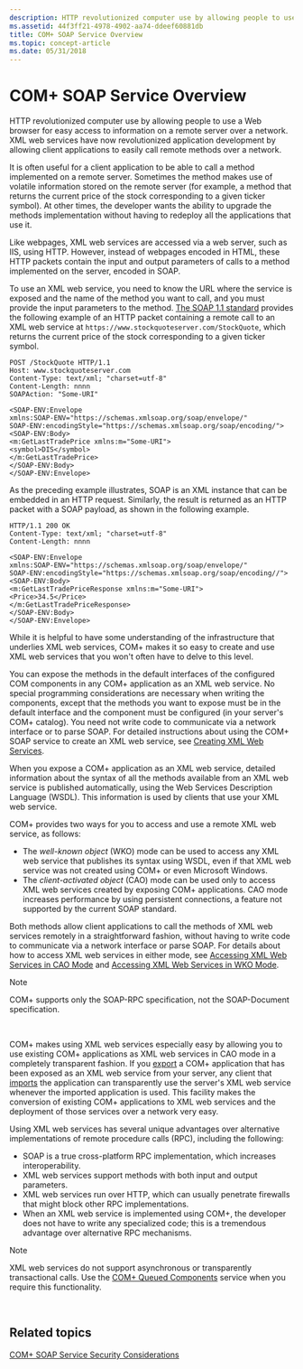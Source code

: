 ```yaml
---
description: HTTP revolutionized computer use by allowing people to use a Web browser for easy access to information on a remote server over a network.
ms.assetid: 44f3ff21-4978-4902-aa74-ddeef60881db
title: COM+ SOAP Service Overview
ms.topic: concept-article
ms.date: 05/31/2018
---
```


# COM+ SOAP Service Overview

HTTP revolutionized computer use by allowing people to use a Web browser for easy access to information on a remote server over a network. XML web services have now revolutionized application development by allowing client applications to easily call remote methods over a network.

It is often useful for a client application to be able to call a method implemented on a remote server. Sometimes the method makes use of volatile information stored on the remote server (for example, a method that returns the current price of the stock corresponding to a given ticker symbol). At other times, the developer wants the ability to upgrade the methods implementation without having to redeploy all the applications that use it.

Like webpages, XML web services are accessed via a web server, such as IIS, using HTTP. However, instead of webpages encoded in HTML, these HTTP packets contain the input and output parameters of calls to a method implemented on the server, encoded in SOAP.

To use an XML web service, you need to know the URL where the service is exposed and the name of the method you want to call, and you must provide the input parameters to the method. [The SOAP 1.1 standard](https://www.w3.org/TR/SOAP/) provides the following example of an HTTP packet containing a remote call to an XML web service at `https://www.stockquoteserver.com/StockQuote`, which returns the current price of the stock corresponding to a given ticker symbol.

``` syntax
POST /StockQuote HTTP/1.1
Host: www.stockquoteserver.com
Content-Type: text/xml; "charset=utf-8"
Content-Length: nnnn
SOAPAction: "Some-URI"

<SOAP-ENV:Envelope
xmlns:SOAP-ENV="https://schemas.xmlsoap.org/soap/envelope/"
SOAP-ENV:encodingStyle="https://schemas.xmlsoap.org/soap/encoding/">
<SOAP-ENV:Body>
<m:GetLastTradePrice xmlns:m="Some-URI">
<symbol>DIS</symbol>
</m:GetLastTradePrice>
</SOAP-ENV:Body>
</SOAP-ENV:Envelope>
```

As the preceding example illustrates, SOAP is an XML instance that can be embedded in an HTTP request. Similarly, the result is returned as an HTTP packet with a SOAP payload, as shown in the following example.

``` syntax
HTTP/1.1 200 OK
Content-Type: text/xml; "charset=utf-8"
Content-Length: nnnn

<SOAP-ENV:Envelope
xmlns:SOAP-ENV="https://schemas.xmlsoap.org/soap/envelope/"
SOAP-ENV:encodingStyle="https://schemas.xmlsoap.org/soap/encoding//">
<SOAP-ENV:Body>
<m:GetLastTradePriceResponse xmlns:m="Some-URI">
<Price>34.5</Price>
</m:GetLastTradePriceResponse>
</SOAP-ENV:Body>
</SOAP-ENV:Envelope>
```

While it is helpful to have some understanding of the infrastructure that underlies XML web services, COM+ makes it so easy to create and use XML web services that you won't often have to delve to this level.

You can expose the methods in the default interfaces of the configured COM components in any COM+ application as an XML web service. No special programming considerations are necessary when writing the components, except that the methods you want to expose must be in the default interface and the component must be configured (in your server's COM+ catalog). You need not write code to communicate via a network interface or to parse SOAP. For detailed instructions about using the COM+ SOAP service to create an XML web service, see [Creating XML Web Services](creating-xml-web-services.md).

When you expose a COM+ application as an XML web service, detailed information about the syntax of all the methods available from an XML web service is published automatically, using the Web Services Description Language (WSDL). This information is used by clients that use your XML web service.

COM+ provides two ways for you to access and use a remote XML web service, as follows:

-   The *well-known object* (WKO) mode can be used to access any XML web service that publishes its syntax using WSDL, even if that XML web service was not created using COM+ or even Microsoft Windows.
-   The *client-activated object* (CAO) mode can be used only to access XML web services created by exposing COM+ applications. CAO mode increases performance by using persistent connections, a feature not supported by the current SOAP standard.

Both methods allow client applications to call the methods of XML web services remotely in a straightforward fashion, without having to write code to communicate via a network interface or parse SOAP. For details about how to access XML web services in either mode, see [Accessing XML Web Services in CAO Mode](accessing-xml-web-services-in-cao-mode.md) and [Accessing XML Web Services in WKO Mode](accessing-xml-web-services-in-wko-mode.md).

> [!Note]  
> COM+ supports only the SOAP-RPC specification, not the SOAP-Document specification.

 

COM+ makes using XML web services especially easy by allowing you to use existing COM+ applications as XML web services in CAO mode in a completely transparent fashion. If you [export](exporting-a-soap-enabled-application.md) a COM+ application that has been exposed as an XML web service from your server, any client that [imports](importing-a-soap-enabled-application.md) the application can transparently use the server's XML web service whenever the imported application is used. This facility makes the conversion of existing COM+ applications to XML web services and the deployment of those services over a network very easy.

Using XML web services has several unique advantages over alternative implementations of remote procedure calls (RPC), including the following:

-   SOAP is a true cross-platform RPC implementation, which increases interoperability.
-   XML web services support methods with both input and output parameters.
-   XML web services run over HTTP, which can usually penetrate firewalls that might block other RPC implementations.
-   When an XML web service is implemented using COM+, the developer does not have to write any specialized code; this is a tremendous advantage over alternative RPC mechanisms.

> [!Note]  
> XML web services do not support asynchronous or transparently transactional calls. Use the [COM+ Queued Components](com--queued-components.md) service when you require this functionality.

 

## Related topics

<dl> <dt>

[COM+ SOAP Service Security Considerations](com--soap-service-security-considerations.md)
</dt> </dl>

 

 



